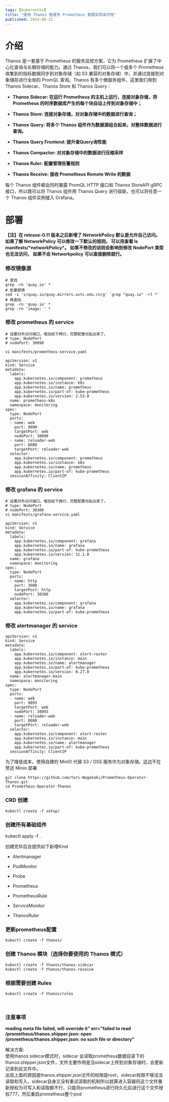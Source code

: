 ```yaml
---
tags: [kubernetes]
title: "使用 Thanos 管理多 Prometheus 数据实现高可用"
published: 2024-08-12
---
```


# 介绍 [](https://blog.men.ci/thanos-low-cost-metrics-on-homelab/#%E4%BB%8B%E7%BB%8D)

Thanos 是一套基于 Prometheus 的服务监控方案，它为 Prometheus 扩展了中心化查询与长期存储的能力。通过 Thanos，我们可以将一个或多个 Prometheus 收集到的指标数据同步到对象存储（如 S3 兼容的对象存储）中，并通过连接到对象储存进行全局的 PromQL 查询。Thanos 有多个微服务组件，这里我们用到 Thanos Sidecar、Thanos Store 和 Thanos Query：

- **Thanos Sidecar: 在运行 Prometheus 的主机上运行，连接对象存储，将 Prometheus 的时序数据库产生的每个块自动上传到对象存储中；**

- **Thanos Store: 连接对象存储，对对象存储中的数据进行查询；**

- **Thanos Query: 将多个 Thanos 组件作为数据源组合起来，对整体数据进行查询。**

- **Thanos Query Frontend: 提升查Query询性能**

- **Thanos Compactor: 对对象存储中的数据进行压缩采样**

- **Thanos Ruler: 配置管理告警规则**

- **Thanos Receive: 接收 Prometheus Remote Write 的数据**

每个 Thanos 组件都会同时暴露 PromQL HTTP 接口和 Thanos StoreAPI gRPC 接口，所以既可以将 Thanos 组件用 Thanos Query 进行级联，也可以将任意一个 Thanos 组件实例接入 Grafana。

# 部署 

**【注】在 release-0.11 版本之后新增了 NetworkPolicy 默认是允许自己访问。 如果了解 NetworkPolicy 可以修改一下默认的规则。 可以用查看 ls manifests/\*networkPolicy\*。 如果不修改的话则会影响到修改 NodePort 类型也无法访问， 如果不会 Networkpolicy 可以直接删除就行。**

### 修改镜像源

```shell
# 查找
grep -rn 'quay.io' *
# 批量替换
sed -i 's/quay.io/quay.mirrors.ustc.edu.cn/g' `grep "quay.io" -rl *`
# 再查找
grep -rn 'quay.io' *
grep -rn 'image: ' *
```

### 修改 prometheus 的 service

```shell
# 设置对外访问端口，增加如下两行，完整配置也贴出来了。
# type: NodePort
# nodePort: 30090

vi manifests/prometheus-service.yaml

apiVersion: v1
kind: Service
metadata:
  labels:
    app.kubernetes.io/component: prometheus
    app.kubernetes.io/instance: k8s
    app.kubernetes.io/name: prometheus
    app.kubernetes.io/part-of: kube-prometheus
    app.kubernetes.io/version: 2.53.0
  name: prometheus-k8s
  namespace: monitoring
spec:
  type: NodePort
  ports:
  - name: web
    port: 9090
    targetPort: web
    nodePort: 30090
  - name: reloader-web
    port: 8080
    targetPort: reloader-web
  selector:
    app.kubernetes.io/component: prometheus
    app.kubernetes.io/instance: k8s
    app.kubernetes.io/name: prometheus
    app.kubernetes.io/part-of: kube-prometheus
  sessionAffinity: ClientIP
```

[](https://blog.men.ci/thanos-low-cost-metrics-on-homelab/#%E9%83%A8%E7%BD%B2)

### 修改 grafana 的 service

```shell
# 设置对外访问端口，增加如下两行，完整配置也贴出来了。
# type: NodePort
# nodePort: 30300
vi manifests/grafana-service.yaml

apiVersion: v1
kind: Service
metadata:
  labels:
    app.kubernetes.io/component: grafana
    app.kubernetes.io/name: grafana
    app.kubernetes.io/part-of: kube-prometheus
    app.kubernetes.io/version: 11.1.0
  name: grafana
  namespace: monitoring
spec:
  type: NodePort
  ports:
  - name: http
    port: 3000
    targetPort: http
    nodePort: 30300
  selector:
    app.kubernetes.io/component: grafana
    app.kubernetes.io/name: grafana
    app.kubernetes.io/part-of: kube-prometheus
```

### 修改 alertmanager 的 service

```shell
apiVersion: v1
kind: Service
metadata:
  labels:
    app.kubernetes.io/component: alert-router
    app.kubernetes.io/instance: main
    app.kubernetes.io/name: alertmanager
    app.kubernetes.io/part-of: kube-prometheus
    app.kubernetes.io/version: 0.27.0
  name: alertmanager-main
  namespace: monitoring
spec:
  type: NodePort
  ports:
  - name: web
    port: 9093
    targetPort: web
    nodePort: 30093
  - name: reloader-web
    port: 8080
    targetPort: reloader-web
  selector:
    app.kubernetes.io/component: alert-router
    app.kubernetes.io/instance: main
    app.kubernetes.io/name: alertmanager
    app.kubernetes.io/part-of: kube-prometheus
  sessionAffinity: ClientIP
```

为了降低成本，使用自建的 MinIO 代替 S3 / OSS 服务作为对象存储。这边不在赘述 Minio 部署

```shell
git clone https://github.com/Yuri-NagaSaki/Prometheus-Operator-Thanos.git
cd Prometheus-Operator-Thanos
```

### CRD 创建

```shell
kubectl create -f setup/
```

### 创建所有基础组件

kubectl apply -f .

创建完毕后会提供如下新增Kind

- Alertmanager

- PodMonitor

- Probe

- Prometheus

- PrometheusRule

- ServiceMonitor

- ThanosRuler

### 更新prometheus配置

```shell
kubectl create -f thanos/
```

### 创建 Thanos 模块（选择你要使用的 Thanos 模式）

```shell
kubectl create -f thanos/thanos-sidecar
kubectl create -f thanos/thanos-receive
```

### 根据需要创建 Rules

```shell
kubectl create -f thanos/rules
```

<picture>
    <source srcset="https://s3.catcat.blog/images/2024/08/QQ_1723446738641.avif" type="image/avif">
    <source srcset="https://s3.catcat.blog/images/2024/08/QQ_1723446738641.webp" type="image/webp">
    <img src="https://s3.catcat.blog/images/2024/08/QQ_1723446738641.jpg" alt="" loading="lazy">
</picture>

<picture>
    <source srcset="https://s3.catcat.blog/images/2024/08/QQ_1723446761746.avif" type="image/avif">
    <source srcset="https://s3.catcat.blog/images/2024/08/QQ_1723446761746.webp" type="image/webp">
    <img src="https://s3.catcat.blog/images/2024/08/QQ_1723446761746.jpg" alt="" loading="lazy">
</picture>

### 注意事项

  
**reading meta file failed, will override it” err=”failed to read /prometheus/thanos.shipper.json: open /prometheus/thanos.shipper.json: no such file or directory”**

解决方案:  
使用thanos sidecar模式时，sidecar 会读取prometheus数据目录下的thanos.shipper.json文件，文件主要作用是当sidecar上传到对象存储时，会更新记录到此文件中。  
出现上面的原因是thanos.shipper.json文件的权限是root，sidecar权限不够没法读取和写入，sidecar自身又没有重试读取的机制所以就算进入容器将这个文件重新授权为可写入和读取都不行，只能将prometheus进行持久化后进行这个文件授权777，然后重启prometheus整个pod